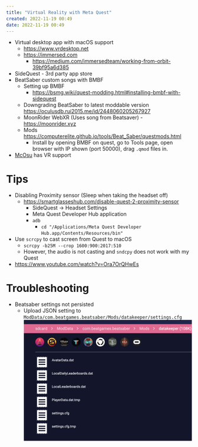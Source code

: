 ```yaml
---
title: "Virtual Reality with Meta Quest"
created: 2022-11-19 00:49
date: 2022-11-19 00:49
---
```


- Virtual desktop app with macOS support
  - https://www.vrdesktop.net
  - https://immersed.com
    - https://medium.com/immersedteam/working-from-orbit-39bf95a6d385
- SideQuest - 3rd party app store
- BeatSaber custom songs with BMBF
  - Setting up BMBF
    - https://bsmg.wiki/quest-modding.html#installing-bmbf-with-sidequest
  - Downgrading BeatSaber to latest moddable version https://oculusdb.rui2015.me/id/2448060205267927
  - MoonRider WebXR (Uses song from Beatsaver) - https://moonrider.xyz
  - Mods https://computerelite.github.io/tools/Beat_Saber/questmods.html
    - Install by opening BMBF on quest, go to Tools page, open browser with IP shown (port 50000), drag `.qmod` files in.
- [McOsu](https://store.steampowered.com/app/607260/McOsu) has VR support

# Tips
- Disabling Proximity sensor (Sleep when taking the headset off)
  - https://smartglasseshub.com/disable-quest-2-proximity-sensor
    - SideQuest -> Headset Settings
    - Meta Quest Developer Hub application
    - `adb`
      - `cd "/Applications/Meta Quest Developer Hub.app/Contents/Resources/bin"`
- Use `scrcpy` to cast screen from Quest to macOS 
  - `scrcpy -b25M --crop 1600:900:2017:510`
  - However, the audio is not casting and `sndcpy` does not work with my Quest
- https://www.youtube.com/watch?v=Ora7OrQHwEs

# Troubleshooting
- Beatsaber settings not persisted
  - Upload JSON setting to `ModData/com.beatgames.beatsaber/Mods/datakeeper/settings.cfg`  ![](attachments/Pasted%20image%2020221203222732.png)